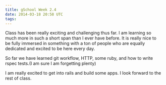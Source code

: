 ```yaml
---
title: gSchool Week 2.4
date: 2014-03-18 20:58 UTC
tags:
---
```



Class has been really exciting and challenging thus far. I am learning so much more in such a short span than I ever have before.
It is really nice to be fully immersed in something with a ton of people who are equally dedicated and excited to be here
every day.

So far we have learned git workflow, HTTP, some ruby, and how to write rspec tests.(I am sure I am forgetting plenty)

I am really excited to get into rails and build some apps.
I look forward to the rest of class.



